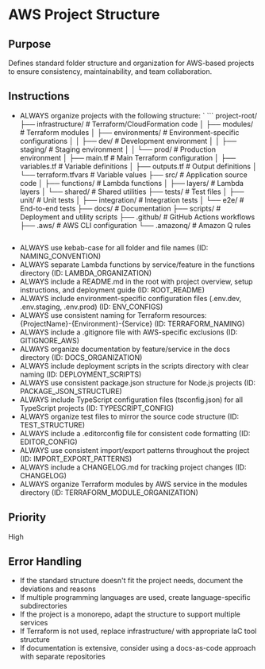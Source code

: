 # AWS Project Structure

## Purpose

Defines standard folder structure and organization for AWS-based projects to ensure consistency, maintainability, and team collaboration.

## Instructions

- ALWAYS organize projects with the following structure:
  ` ```
  project-root/
  ├── infrastructure/ # Terraform/CloudFormation code
  │ ├── modules/ # Terraform modules
  │ ├── environments/ # Environment-specific configurations
  │ │ ├── dev/ # Development environment
  │ │ ├── staging/ # Staging environment
  │ │ └── prod/ # Production environment
  │ ├── main.tf # Main Terraform configuration
  │ ├── variables.tf # Variable definitions
  │ ├── outputs.tf # Output definitions
  │ └── terraform.tfvars # Variable values
  ├── src/ # Application source code
  │ ├── functions/ # Lambda functions
  │ ├── layers/ # Lambda layers
  │ └── shared/ # Shared utilities
  ├── tests/ # Test files
  │ ├── unit/ # Unit tests
  │ ├── integration/ # Integration tests
  │ └── e2e/ # End-to-end tests
  ├── docs/ # Documentation
  ├── scripts/ # Deployment and utility scripts
  ├── .github/ # GitHub Actions workflows
  ├── .aws/ # AWS CLI configuration
  └── .amazonq/ # Amazon Q rules
  ```(ID: STANDARD_STRUCTURE)

  ```
- ALWAYS use kebab-case for all folder and file names (ID: NAMING_CONVENTION)
- ALWAYS separate Lambda functions by service/feature in the functions directory (ID: LAMBDA_ORGANIZATION)
- ALWAYS include a README.md in the root with project overview, setup instructions, and deployment guide (ID: ROOT_README)
- ALWAYS include environment-specific configuration files (.env.dev, .env.staging, .env.prod) (ID: ENV_CONFIGS)
- ALWAYS use consistent naming for Terraform resources: {ProjectName}-{Environment}-{Service} (ID: TERRAFORM_NAMING)
- ALWAYS include a .gitignore file with AWS-specific exclusions (ID: GITIGNORE_AWS)
- ALWAYS organize documentation by feature/service in the docs directory (ID: DOCS_ORGANIZATION)
- ALWAYS include deployment scripts in the scripts directory with clear naming (ID: DEPLOYMENT_SCRIPTS)
- ALWAYS use consistent package.json structure for Node.js projects (ID: PACKAGE_JSON_STRUCTURE)
- ALWAYS include TypeScript configuration files (tsconfig.json) for all TypeScript projects (ID: TYPESCRIPT_CONFIG)
- ALWAYS organize test files to mirror the source code structure (ID: TEST_STRUCTURE)
- ALWAYS include a .editorconfig file for consistent code formatting (ID: EDITOR_CONFIG)
- ALWAYS use consistent import/export patterns throughout the project (ID: IMPORT_EXPORT_PATTERNS)
- ALWAYS include a CHANGELOG.md for tracking project changes (ID: CHANGELOG)
- ALWAYS organize Terraform modules by AWS service in the modules directory (ID: TERRAFORM_MODULE_ORGANIZATION)

## Priority

High

## Error Handling

- If the standard structure doesn't fit the project needs, document the deviations and reasons
- If multiple programming languages are used, create language-specific subdirectories
- If the project is a monorepo, adapt the structure to support multiple services
- If Terraform is not used, replace infrastructure/ with appropriate IaC tool structure
- If documentation is extensive, consider using a docs-as-code approach with separate repositories
